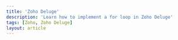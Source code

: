 ```yaml
---
title: 'Zoho Deluge'
description: 'Learn how to implement a for loop in Zoho Deluge'
tags: [Zoho, Zoho Deluge]
layout: article
---
```


